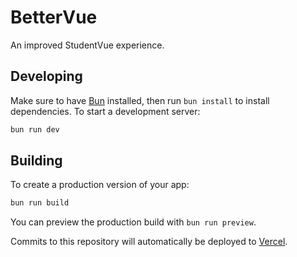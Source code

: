 # BetterVue

An improved StudentVue experience.

## Developing

Make sure to have [Bun](https://bun.sh) installed, then run `bun install` to install dependencies.
To start a development server:

```bash
bun run dev
```

## Building

To create a production version of your app:

```bash
bun run build
```

You can preview the production build with `bun run preview`.

Commits to this repository will automatically be deployed to [Vercel](https://BetterVue.org).
